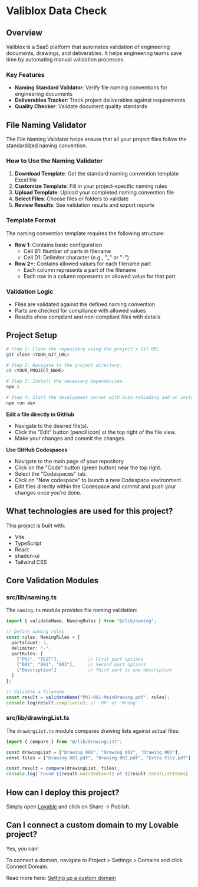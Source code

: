 # Valiblox Data Check

## Overview

Valiblox is a SaaS platform that automates validation of engineering documents, drawings, and deliverables. It helps engineering teams save time by automating manual validation processes.

### Key Features

- **Naming Standard Validator**: Verify file naming conventions for engineering documents
- **Deliverables Tracker**: Track project deliverables against requirements
- **Quality Checker**: Validate document quality standards

## File Naming Validator

The File Naming Validator helps ensure that all your project files follow the standardized naming convention.

### How to Use the Naming Validator

1. **Download Template**: Get the standard naming convention template Excel file
2. **Customize Template**: Fill in your project-specific naming rules
3. **Upload Template**: Upload your completed naming convention file
4. **Select Files**: Choose files or folders to validate
5. **Review Results**: See validation results and export reports

### Template Format

The naming convention template requires the following structure:

- **Row 1**: Contains basic configuration
  - Cell B1: Number of parts in filename
  - Cell D1: Delimiter character (e.g., "_" or "-")
- **Row 2+**: Contains allowed values for each filename part
  - Each column represents a part of the filename
  - Each row in a column represents an allowed value for that part

### Validation Logic

- Files are validated against the defined naming convention
- Parts are checked for compliance with allowed values
- Results show compliant and non-compliant files with details

## Project Setup

```sh
# Step 1: Clone the repository using the project's Git URL.
git clone <YOUR_GIT_URL>

# Step 2: Navigate to the project directory.
cd <YOUR_PROJECT_NAME>

# Step 3: Install the necessary dependencies.
npm i

# Step 4: Start the development server with auto-reloading and an instant preview.
npm run dev
```

**Edit a file directly in GitHub**

- Navigate to the desired file(s).
- Click the "Edit" button (pencil icon) at the top right of the file view.
- Make your changes and commit the changes.

**Use GitHub Codespaces**

- Navigate to the main page of your repository.
- Click on the "Code" button (green button) near the top right.
- Select the "Codespaces" tab.
- Click on "New codespace" to launch a new Codespace environment.
- Edit files directly within the Codespace and commit and push your changes once you're done.

## What technologies are used for this project?

This project is built with:

- Vite
- TypeScript
- React
- shadcn-ui
- Tailwind CSS

## Core Validation Modules

### src/lib/naming.ts

The `naming.ts` module provides file naming validation:

```typescript
import { validateName, NamingRules } from "@/lib/naming";

// Define naming rules
const rules: NamingRules = {
  partsCount: 3,
  delimiter: "-",
  partRules: [
    ["PRJ", "TEST"],           // First part options
    ["001", "002", "003"],     // Second part options
    ["Description"]            // Third part is any description
  ]
};

// Validate a filename
const result = validateName("PRJ-001-MainDrawing.pdf", rules);
console.log(result.compliance); // 'Ok' or 'Wrong'
```

### src/lib/drawingList.ts

The `drawingList.ts` module compares drawing lists against actual files:

```typescript
import { compare } from "@/lib/drawingList";

const drawingList = ["Drawing 001", "Drawing 002", "Drawing 003"];
const files = ["Drawing 001.pdf", "Drawing 002.pdf", "Extra File.pdf"];

const result = compare(drawingList, files);
console.log(`Found ${result.matchedCount} of ${result.totalListItems} items`);
```

## How can I deploy this project?

Simply open [Lovable](https://lovable.dev/projects/2a8908ab-c027-4935-9665-5a35284336ec) and click on Share -> Publish.

## Can I connect a custom domain to my Lovable project?

Yes, you can!

To connect a domain, navigate to Project > Settings > Domains and click Connect Domain.

Read more here: [Setting up a custom domain](https://docs.lovable.dev/tips-tricks/custom-domain#step-by-step-guide)
